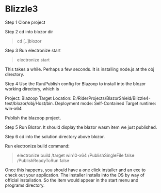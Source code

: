# Blizzle3

Step 1
  Clone project
  
Step 2
  cd into blozor dir
  >cd [..]blozor
  
Step 3
  Run electronize start
  >electronize start
  
  This takes a while. Perhaps a few seconds. It is installing node.js at the obj directory.
  
Step 4
  Use the Run/Publish config for Blazoop to install into the blozor working directory, which is
  
  Project: Blazoop
  Target Location: E:/RiderProjects/BlazorShield/Blizzle4-test/blozor/obj/Host/bin.
  Deployment mode: Self-Contained
  Target runtime: win-x64
  
  Publish the blazoop project.
  
Step 5
  Run Blozor. It should display the blazor wasm item we just published.
  
Step 6
  cd into the solution directory above blozor.
  
  Run electronize build command:
  > electronize build /target win10-x64 /PublishSingleFile false /PublishReadyToRun false
  
  Once this happens, you should have a one click installer and an exe to check out your application.
  The installer installs into the OS by way of official installation. So the item would appear in the start menu and programs directory.
  
